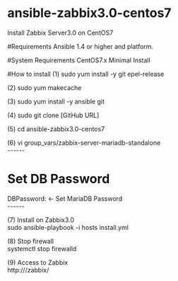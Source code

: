 # ansible-zabbix3.0-centos7
Install Zabbix Server3.0 on CentOS7

#Requirements
Ansible 1.4 or higher and platform.

#System Requirements
CentOS7.x Minimal Install

#How to install
 (1) sudo yum install -y git epel-release<br>
 
 (2) sudo yum makecache<br>
 
 (3) sudo yum install -y ansible git<br>
 
 (4) sudo git clone [GitHub URL]<br>
 
 (5) cd ansible-zabbix3.0-centos7<br>
 
 (6) vi group_vars/zabbix-server-mariadb-standalone<br>
 ------<br>
 # Set DB Password<br>
 DBPassword: <password> ← Set MariaDB Password<br>
 ------<br>
 
 (7) Install on Zabbix3.0<br>
   sudo ansible-playbook -i hosts install.yml<br>
 
 (8) Stop firewall<br>
   systemctl stop firewalld<br>
 
 (9) Access to Zabbix<br>
 http://<SERVER IP Address>/zabbix/
